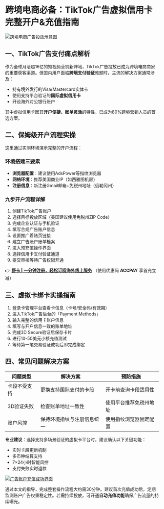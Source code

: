 # 跨境电商必备：TikTok广告虚拟信用卡完整开户&充值指南

![跨境电商广告投放示意图](https://bbtdd.com/wp-content/uploads/img/309521550.webp)

## 一、TikTok广告支付痛点解析
作为全球月活超16亿的短视频营销新阵地，TikTok广告投放已成为跨境电商商家的重要获客渠道。但国内用户面临**跨境支付验证**难题时，主流的解决方案通常涉及：

- 持有境外发行的Visa/Mastercard实体卡
- 使用支持平台验证的**国际虚拟信用卡**
- 开设海外对公银行账户

其中虚拟信用卡因其**开户便捷、账单灵活**的特性，已成为80%跨境营销人员的首选方案。

## 二、保姆级开户流程实操
这里通过实测环境演示完整的开户流程：

### 环境搭建三要素
* **浏览器配置**：建议使用AdsPower等指纹浏览器
* **网络环境**：推荐美国商业IP（如西雅图机房）
* **注册信息**：新注册Gmail邮箱+免税州地址（俄勒冈州）

### 九步开户流程详解
1. 创建TikTok广告账户
2. 选择目标投放区域（美国建议使用免税州ZIP Code）
3. 完成企业认证与手机验证
4. 填写合规广告账户信息
5. 设置推广着陆页链接
6. 建立广告账户账单档案
7. 进入预充值操作界面
8. 选择信用卡支付验证通道
9. 提交审核等待广告权限开通

👉 **[野卡 | 一分钟注册，轻松订阅海外线上服务](https://bbtdd.com/yeka)** （使用优惠码 **ACCPAY** 享首充立减）

## 三、虚拟卡绑卡实操指南
1. 登录卡管理平台查看卡信息（卡号/安全码/有效期）
2. 进入TikTok广告后台的「Payment Methods」
3. 输入完整的信用卡账户信息
4. 填写与开户信息一致的账单地址
5. 完成3D Secure验证后保存卡片
6. 进行10-50美元小额充值测试
7. 等待第一笔交易验证成功后即完成绑定

## 四、常见问题解决方案
| 问题类型        | 解决方案                     | 预防措施                 |
|-----------------|------------------------------|--------------------------|
| 卡段不受支持    | 更换支持国际支付的卡段       | 开卡前查询卡段适用性     |
| 3D验证失败      | 检查账单地址一致性           | 使用平台推荐免税州地址   |
| 账户风控        | 保持环境指纹与注册信息统一   | 使用指纹浏览器固定配置   |

**专业建议**：选择支持多场景验证的虚拟卡平台时，建议确认以下关键功能：
- 实时卡段更新机制
- 多币种结算支持
- 7×24小时智能风控
- 支付失败实时退款

[![广告账户充值成功界面](https://bbtdd.com/wp-content/uploads/img/3713056570785136.webp)](https://bbtdd.com/yeka)

通过本文的指导，完成整套操作流程大约需30分钟。建议首次充值成功后，定期监测账户广告权重稳定性。若需持续投放，可开通**自动充值功能**确保广告流量的持续曝光。